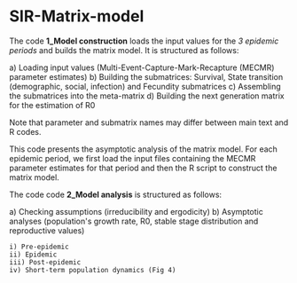 # SIR-Matrix-model

The code **1_Model construction** loads the input values for the *3 epidemic periods* and builds the matrix model. It is structured as follows:

  a) Loading input values (Multi-Event-Capture-Mark-Recapture (MECMR) parameter estimates)
  b) Building the submatrices: Survival, State transition (demographic, social, infection) and Fecundity submatrices
  c) Assembling the submatrices into the meta-matrix
  d) Building the next generation matrix for the estimation of R0


Note that parameter and submatrix names may differ between main text and R codes.

This code presents the asymptotic analysis of the matrix model. For each epidemic period, we first load the input files containing the MECMR parameter estimates for that period and then the R script to construct the matrix model.
  
The code code **2_Model analysis** is structured as follows:

  a) Checking assumptions (irreducibility and ergodicity) 
  b) Asymptotic analyses (population's growth rate, R0, stable stage distribution and reproductive values)
    
    i) Pre-epidemic
    ii) Epidemic
    iii) Post-epidemic
    iv) Short-term population dynamics (Fig 4)

